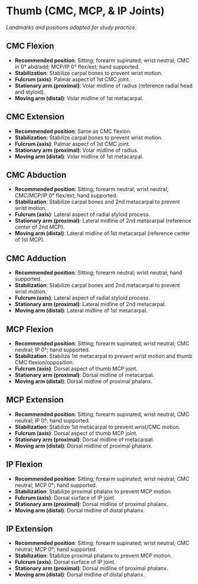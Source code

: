 # Thumb (CMC, MCP, & IP Joints)

_Landmarks and positions adapted for study practice._

## CMC Flexion
- **Recommended position**: Sitting; forearm supinated; wrist neutral; CMC in 0° abd/add; MCP/IP 0° flex/ext; hand supported.
- **Stabilization**: Stabilize carpal bones to prevent wrist motion.
- **Fulcrum (axis)**: Palmar aspect of 1st CMC joint.
- **Stationary arm (proximal)**: Volar midline of radius (reference radial head and styloid).
- **Moving arm (distal)**: Volar midline of 1st metacarpal.

## CMC Extension
- **Recommended position**: Same as CMC flexion.
- **Stabilization**: Stabilize carpal bones to prevent wrist motion.
- **Fulcrum (axis)**: Palmar aspect of 1st CMC joint.
- **Stationary arm (proximal)**: Volar midline of radius.
- **Moving arm (distal)**: Volar midline of 1st metacarpal.

## CMC Abduction
- **Recommended position**: Sitting; forearm neutral; wrist neutral; CMC/MCP/IP 0° flex/ext; hand supported.
- **Stabilization**: Stabilize carpal bones and 2nd metacarpal to prevent wrist motion.
- **Fulcrum (axis)**: Lateral aspect of radial styloid process.
- **Stationary arm (proximal)**: Lateral midline of 2nd metacarpal (reference center of 2nd MCP).
- **Moving arm (distal)**: Lateral midline of 1st metacarpal (reference center of 1st MCP).

## CMC Adduction
- **Recommended position**: Sitting; forearm neutral; wrist neutral; hand supported.
- **Stabilization**: Stabilize carpal bones and 2nd metacarpal to prevent wrist motion.
- **Fulcrum (axis)**: Lateral aspect of radial styloid process.
- **Stationary arm (proximal)**: Lateral midline of 2nd metacarpal.
- **Moving arm (distal)**: Lateral midline of 1st metacarpal.

## MCP Flexion
- **Recommended position**: Sitting; forearm supinated; wrist neutral; CMC neutral; IP 0°; hand supported.
- **Stabilization**: Stabilize 1st metacarpal to prevent wrist motion and thumb CMC flexion/opposition.
- **Fulcrum (axis)**: Dorsal aspect of thumb MCP joint.
- **Stationary arm (proximal)**: Dorsal midline of metacarpal.
- **Moving arm (distal)**: Dorsal midline of proximal phalanx.

## MCP Extension
- **Recommended position**: Sitting; forearm supinated; wrist neutral; CMC neutral; IP 0°; hand supported.
- **Stabilization**: Stabilize 1st metacarpal to prevent wrist/CMC motion.
- **Fulcrum (axis)**: Dorsal aspect of thumb MCP joint.
- **Stationary arm (proximal)**: Dorsal midline of metacarpal.
- **Moving arm (distal)**: Dorsal midline of proximal phalanx.

## IP Flexion
- **Recommended position**: Sitting; forearm supinated; wrist neutral; CMC neutral; MCP 0°; hand supported.
- **Stabilization**: Stabilize proximal phalanx to prevent MCP motion.
- **Fulcrum (axis)**: Dorsal surface of IP joint.
- **Stationary arm (proximal)**: Dorsal midline of proximal phalanx.
- **Moving arm (distal)**: Dorsal midline of distal phalanx.

## IP Extension
- **Recommended position**: Sitting; forearm supinated; wrist neutral; CMC neutral; MCP 0°; hand supported.
- **Stabilization**: Stabilize proximal phalanx to prevent MCP motion.
- **Fulcrum (axis)**: Dorsal surface of IP joint.
- **Stationary arm (proximal)**: Dorsal midline of proximal phalanx.
- **Moving arm (distal)**: Dorsal midline of distal phalanx.
